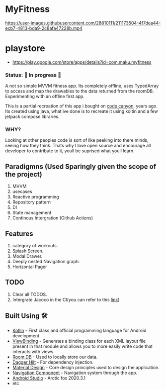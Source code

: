 # MyFitness 
https://user-images.githubusercontent.com/28810111/211173504-4f7dea44-ecb7-4813-bda9-2c8afa47228b.mp4

# playstore 
- https://play.google.com/store/apps/details?id=com.maku.myfitness

### Status: 🚧 In progress 🚧
A not so simple MVVM fitness app. Its completely offline, uses TypedArray to access and map the drawables to the data returned from the roomDB.
Experimenting with an offline first app.

This is a partial recreation of this app i bought on [code canyon](https://codecanyon.net/item/women-fitness-challenge-android-native-app/30024357#), years ago. 
Its created using java, what ive done is to recreate it using koltin and a few jetpack compose libraries.

### WHY?
Looking at other peoples code is sort of like peeking into there minds, seeing how they think. Thats why I love open source and encourage all
developer to contribute to it, youll be suprised what youll learn.

## Paradigmns (Used Sparingly given the scope of the project)
1. MVVM
2. usecases
3. Reactive programming
4. Repository pattern
5. DI
6. State management
7. Continous Intergration (Github Actions)

## Features
1. category of workouts.
2. Splash Screen.
3. Modal Drawer.
3. Deeply nested Navigation graph.
4. Horizontal Pager

## TODO
1. Clear all TODOS.
2. Intergrate Jacoco in the CI(you can refer to this [link](https://www.kodeco.com/10562143-continuous-integration-for-android#toc-anchor-012))

## Built Using 🛠
- [Kotlin](https://kotlinlang.org/) - First class and official programming language for Android
development.
- [ViewBinding](https://developer.android.com/topic/libraries/view-binding) - Generates a binding
  class for each XML layout file present in that module and allows you to more easily write code that
  interacts with views.
- [Room DB](https://square.github.io/retrofit/) - Used to locally store our data.
- [Dagger Hilt](https://dagger.dev/hilt/) - For dependency injection.
- [Material Design](https://dagger.dev/hilt/) - Core design principles used to design the application.
- [Navigation Component](https://dagger.dev/hilt/) - Navigation system through the app.
- [Android Studio](https://dagger.dev/hilt/) - Arctic fox 2020.3.1
- etc
